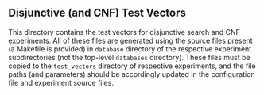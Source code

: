 ## Disjunctive (and CNF) Test Vectors

This directory contains the test vectors for disjunctive search and CNF experiments. All of these files are generated using the source files present (a Makefile is provided) in `database` directory of the respective experiment subdirectories (not the top-level `databases` directory). These files must be copied to the `test_vectors` directory of respective experiments, and the file paths (and parameters) should be accordingly updated in the configuration file and experiment source files.